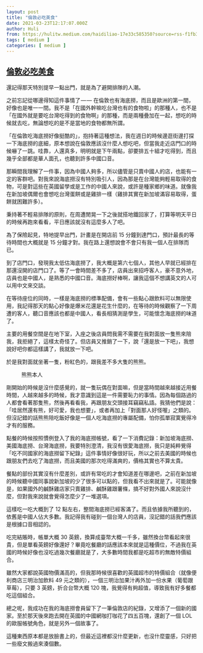 ```yaml
---
layout: post
title: "倫敦必吃美食"
date: 2021-03-23T12:17:07.000Z
author: Huli
from: https://hulitw.medium.com/haidiliao-17e33c585350?source=rss-f1fb3e40dc37------2
tags: [ medium ]
categories: [ medium ]
---
```

<!--1616501827000-->
[倫敦必吃美食](https://hulitw.medium.com/haidiliao-17e33c585350?source=rss-f1fb3e40dc37------2)
------

<div>
<p>還記得那天特別提早一點出門，就是為了避開排隊的人潮。</p><p>之前忘記從哪邊得知這件事情了 — — 在倫敦也有海底撈，而且是歐洲的第一間，好像也是唯一一間。我不是「在國外幹嘛吃台灣也有的食物啦」的那種人，也不是「在國外就是要吃台灣吃得到的食物啊」的那種，而是兩種疊加在一起，想吃的時候就去吃，無論想吃的是不是當地的食物都無所謂。</p><p>「在倫敦吃海底撈好像挺酷的」，抱持著這種想法，我在週日的時候邊逛街邊打探一下海底撈的底細，原本想說在倫敦應該沒什麼人想吃吧，但當我走近店門口的時候嚇了一跳。哇靠，人還真多，明明就是下午兩點，卻要排五十組才吃得到，而且幾乎全部都是華人面孔，也聽到許多中國口音。</p><p>那瞬間我理解了一件事，因為中國人夠多，所以儘管是只賣中國人的店，也能有一定的客群吧。對我來說海底撈沒有特別吸引人，因為那是在台灣能夠輕易取得的食物，可是對這些在英國留學或是工作的中國人來說，或許是種家鄉的味道。就像我在新加坡偶爾也會想吃台灣蛋餅或是雞排一樣（雞排其實在新加坡滿容易取得，蛋餅就困難許多）。</p><p>秉持著不輕易排隊的原則，在周遭閒晃一下之後就搭地鐵回家了，打算等明天平日的時候再跑來看看，平日應該就沒有這麼多人了吧。</p><p>為了保險起見，特地提早出門，計畫是在開店前 15 分鐘到達門口，預計最長的等待時間也大概就是 15 分鐘才對。我在路上還想說會不會只有我一個人在排隊而已。</p><p>到了店門口，發現我太低估海底撈了，我大概是第六七個人，其他人早就已經排在那還沒開的店門口了。等了一會時間差不多了，店員出來招呼客人，豪不意外地，店員也是中國人，是熟悉的中國口音。海底撈好棒啊，讓我這個不想講英文的人可以用中文來交談。</p><p>在等待座位的同時，一樣是海底撈的標準配備，會有一些點心跟飲料可以無限使用，我記得那天的點心好像是爆米花還是花生什麼的，在等待的時候觀察了一下周遭的客人，聽口音應該也都是中國人，看長相猜測是學生，可能懷念海底撈的味道了。</p><p>主要的用餐空間是在地下室，入座之後店員問我需不需要在我對面放一隻熊來陪我，我拒絕了，這樣太奇怪了。但店員又推銷了一下，說「還是放一下吧」，我想說好吧你都這樣講了，我就放一下吧。</p><p>於是我對面就坐著一隻，粉紅色的，跟我差不多大隻的熊熊。</p><figure><img alt="" src="https://cdn-images-1.medium.com/max/1024/1*ngTTJH0MS_mMr9YDC2fuUw.jpeg" /><figcaption>熊熊本人</figcaption></figure><p>剛開始的時候是沒什麼感覺的，就一隻玩偶在對面嘛，但是當時間越來越接近用餐時間，人越來越多的時候，我才意識到這是一件需要恥力的事情。因為每個路過的人都會看著那隻熊，然後再看看我，再跟朋友交頭接耳竊竊私語。我猜他們是說：「哇居然還有熊，好可愛，我也想要」，或者再加上「對面那人好怪喔」之類的。但沒記錯的話熊熊陪吃飯好像是一個人吃海底撈的專屬配備，怕你孤單寂寞覺得冷才有的服務。</p><p>點餐的時候按照慣例登入了我的海底撈帳號，看了一下消費記錄：新加坡海底撈、美國海底撈、台灣海底撈，我要特別澄清，我沒有很愛海底撈，我只是純粹覺得「吃不同國家的海底撈留下紀錄」這件事情好像很好玩，所以之前去美國的時候也跟朋友們去吃了海底撈，而且美國的那次吃得滿爽的，價格其實也不算太貴。</p><p>餐點的部份其實沒有什麼差別，或許有常吃的才會知道差在哪邊吧，之前在新加坡的時候聽中國同事說新加坡的少了很多可以點的，但我看不出來就是了。可能就像是，如果國外的鹹酥雞店家只賣雞排、鹹酥雞跟薯條，搞不好對外國人來說沒什麼，但對我來說就會覺得怎麼少了一堆選項。</p><p>這樣吃一吃大概到了 12 點左右，整間海底撈已經客滿了。而且依據我所聽到的，依舊是中國人佔大多數。我記得我有碰到一個台灣人的店員，沒記錯的話我們應該是根據口音相認的。</p><p>吃完結賬時，帳單大概 30 英鎊，換算成臺幣大概一千多，雖然換台幣看起來很貴，但是單看英鎊好像還好？畢竟吃餐廳的話應該本來就是這種價位，不過我在英國的時候好像也沒吃過幾次餐廳就是了，大多數時間我都是吃超市的無敵特價組合。</p><p>雖然大家都說英國物價滿高的，但我那時候很喜歡的英國超市的特價組合（就像便利商店三明治加飲料 49 元之類的），一個三明治加果汁再外加一份水果（葡萄跟草莓），只要 3 英鎊，折合台幣大概 120 塊，我覺得有夠超值，導致我有好多餐都吃這個組合。</p><p>總之呢，我成功在我的海底撈會員留下了一筆倫敦店的紀錄，又增添了一個新的國家。至於那天後來跑去開在英國的中國網咖打咖花了四五百塊，還創了一個 LOL 的歐服帳號角色，就是另外一個故事了。</p><p>這種東西原本都是放臉書上的，但最近這裡都沒什麼更新，也沒什麼靈感，只好把一些廢文搬過來湊個數。</p><img src="https://medium.com/_/stat?event=post.clientViewed&referrerSource=full_rss&postId=17e33c585350" width="1" height="1" alt="">
</div>
